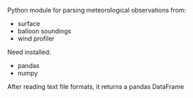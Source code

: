 Python module for parsing meteorological observations from:

- surface
- balloon soundings
- wind profiler


Need installed:

- pandas
- numpy

After reading text file formats, it returns a pandas DataFrame